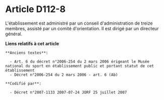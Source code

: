 # Article D112-8

L'établissement est administré par un conseil d'administration de treize membres, assisté par un comité d'orientation. Il est
dirigé par un directeur général.

**Liens relatifs à cet article**

	**Anciens textes**:

	  - Art. 6 du décret n°2006-254 du 2 mars 2006 érigeant le Musée national du sport en établissement public et portant statut de cet établissement
	  - Décret n°2006-254 du 2 mars 2006 - art. 6 (Ab)

	**Codifié par**:

	  - Décret n°2007-1133 2007-07-24 JORF 25 juillet 2007
